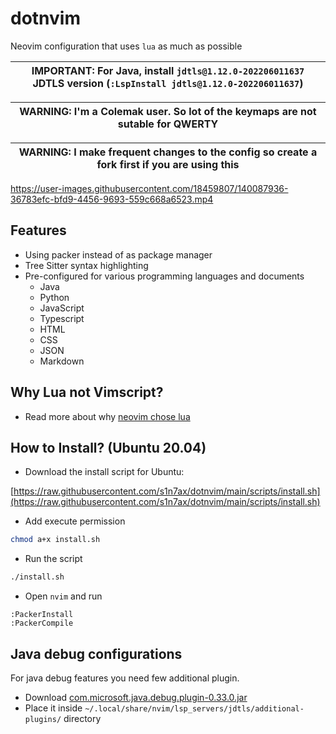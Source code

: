 # dotnvim

Neovim configuration that uses `lua` as much as possible

| IMPORTANT: For Java, install `jdtls@1.12.0-202206011637` JDTLS version (`:LspInstall jdtls@1.12.0-202206011637`) |
| --- |

| WARNING: I'm a Colemak user. So lot of the keymaps are not sutable for QWERTY |
| --- |

| WARNING: I make frequent changes to the config so create a fork first if you are using this |
| --- |

https://user-images.githubusercontent.com/18459807/140087936-36783efc-bfd9-4456-9693-559c668a6523.mp4

## Features

* Using packer instead of as package manager
* Tree Sitter syntax highlighting
* Pre-configured for various programming languages and documents
  * Java
  * Python
  * JavaScript
  * Typescript
  * HTML
  * CSS
  * JSON
  * Markdown

## Why Lua not Vimscript?

* Read more about why [neovim chose lua](https://github.com/neovim/neovim/wiki/FAQ#why-embed-lua-instead-of-x)

## How to Install? (Ubuntu 20.04)

* Download the install script for Ubuntu:

[https://raw.githubusercontent.com/s1n7ax/dotnvim/main/scripts/install.sh](https://raw.githubusercontent.com/s1n7ax/dotnvim/main/scripts/install.sh)

* Add execute permission

```bash
chmod a+x install.sh
```

* Run the script

```bash
./install.sh
```

* Open `nvim` and run
```vim
:PackerInstall
:PackerCompile
```

## Java debug configurations

For java debug features you need few additional plugin.

* Download [com.microsoft.java.debug.plugin-0.33.0.jar](https://repo1.maven.org/maven2/com/microsoft/java/com.microsoft.java.debug.plugin/0.33.0/com.microsoft.java.debug.plugin-0.33.0.jar) 
* Place it inside `~/.local/share/nvim/lsp_servers/jdtls/additional-plugins/` directory

